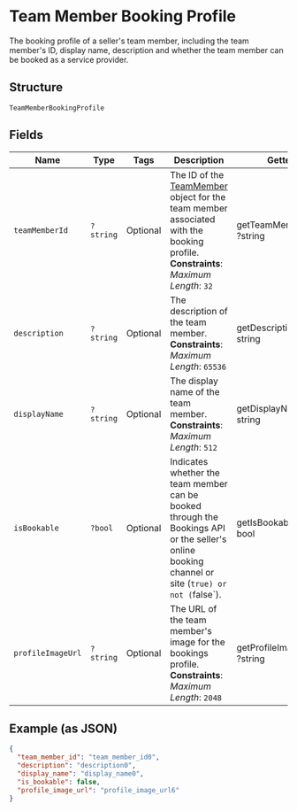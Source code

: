 
# Team Member Booking Profile

The booking profile of a seller's team member, including the team member's ID, display name, description and whether the team member can be booked as a service provider.

## Structure

`TeamMemberBookingProfile`

## Fields

| Name | Type | Tags | Description | Getter | Setter |
|  --- | --- | --- | --- | --- | --- |
| `teamMemberId` | `?string` | Optional | The ID of the [TeamMember](../../doc/models/team-member.md) object for the team member associated with the booking profile.<br>**Constraints**: *Maximum Length*: `32` | getTeamMemberId(): ?string | setTeamMemberId(?string teamMemberId): void |
| `description` | `?string` | Optional | The description of the team member.<br>**Constraints**: *Maximum Length*: `65536` | getDescription(): ?string | setDescription(?string description): void |
| `displayName` | `?string` | Optional | The display name of the team member.<br>**Constraints**: *Maximum Length*: `512` | getDisplayName(): ?string | setDisplayName(?string displayName): void |
| `isBookable` | `?bool` | Optional | Indicates whether the team member can be booked through the Bookings API or the seller's online booking channel or site (`true) or not (`false`). | getIsBookable(): ?bool | setIsBookable(?bool isBookable): void |
| `profileImageUrl` | `?string` | Optional | The URL of the team member's image for the bookings profile.<br>**Constraints**: *Maximum Length*: `2048` | getProfileImageUrl(): ?string | setProfileImageUrl(?string profileImageUrl): void |

## Example (as JSON)

```json
{
  "team_member_id": "team_member_id0",
  "description": "description0",
  "display_name": "display_name0",
  "is_bookable": false,
  "profile_image_url": "profile_image_url6"
}
```

